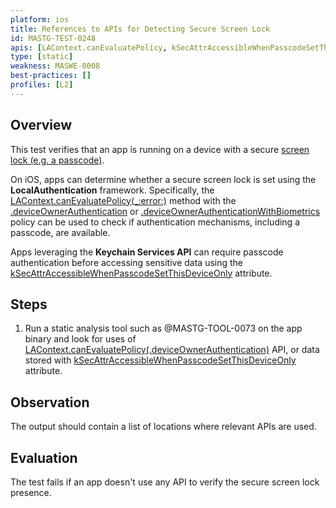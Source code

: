 ```yaml
---
platform: ios
title: References to APIs for Detecting Secure Screen Lock
id: MASTG-TEST-0248
apis: [LAContext.canEvaluatePolicy, kSecAttrAccessibleWhenPasscodeSetThisDeviceOnly]
type: [static]
weakness: MASWE-0008
best-practices: []
profiles: [L2]
---
```


## Overview

This test verifies that an app is running on a device with a secure [screen lock (e.g. a passcode)](https://support.apple.com/en-us/guide/iphone/iph14a867ae/ios).

On iOS, apps can determine whether a secure screen lock is set using the **LocalAuthentication** framework. Specifically, the [LAContext.canEvaluatePolicy(_:error:)](https://developer.apple.com/documentation/localauthentication/lacontext/canevaluatepolicy(_:error:)) method with the [.deviceOwnerAuthentication](https://developer.apple.com/documentation/localauthentication/lapolicy/deviceownerauthentication) or [.deviceOwnerAuthenticationWithBiometrics](https://developer.apple.com/documentation/localauthentication/lapolicy/deviceownerauthenticationwithbiometrics) policy can be used to check if authentication mechanisms, including a passcode, are available.

Apps leveraging the **Keychain Services API** can require passcode authentication before accessing sensitive data using the [kSecAttrAccessibleWhenPasscodeSetThisDeviceOnly](https://developer.apple.com/documentation/security/ksecattraccessiblewhenpasscodesetthisdeviceonly) attribute.

## Steps

1. Run a static analysis tool such as @MASTG-TOOL-0073 on the app binary and look for uses of [LAContext.canEvaluatePolicy(.deviceOwnerAuthentication)](https://developer.apple.com/documentation/localauthentication/lacontext/canevaluatepolicy(_:error:)) API, or data stored with [kSecAttrAccessibleWhenPasscodeSetThisDeviceOnly](https://developer.apple.com/documentation/security/ksecattraccessiblewhenpasscodesetthisdeviceonly) attribute.

## Observation

The output should contain a list of locations where relevant APIs are used.

## Evaluation

The test fails if an app doesn't use any API to verify the secure screen lock presence.
